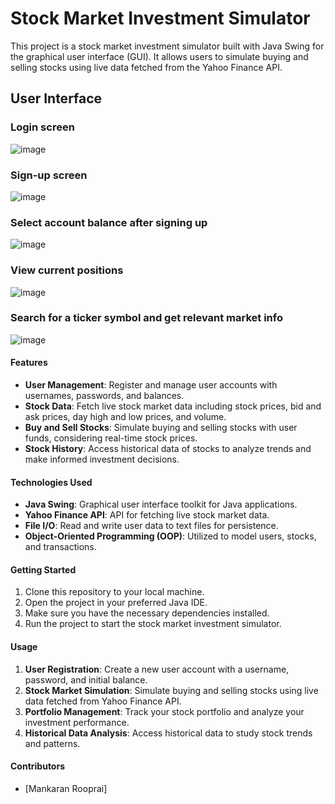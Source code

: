# Stock Market Investment Simulator

This project is a stock market investment simulator built with Java Swing for the graphical user interface (GUI). It allows users to simulate buying and selling stocks using live data fetched from the Yahoo Finance API.

## User Interface

### Login screen
![image](https://github.com/MankaranRooprai/stock-market-investment-simulator/assets/13322471/afb5452f-f727-4746-a645-8f8ae07f5391)

### Sign-up screen
![image](https://github.com/MankaranRooprai/stock-market-investment-simulator/assets/13322471/7cb5426e-5262-4a51-8497-9b140ffb8280)

### Select account balance after signing up
![image](https://github.com/MankaranRooprai/stock-market-investment-simulator/assets/13322471/957b3ca2-39b0-4ff4-9a04-d9796f299655)

### View current positions
![image](https://github.com/MankaranRooprai/stock-market-investment-simulator/assets/13322471/83335146-2ef5-4b67-b17a-a833b0e9ccbb)

### Search for a ticker symbol and get relevant market info
![image](https://github.com/MankaranRooprai/stock-market-investment-simulator/assets/13322471/fdbec6b9-5028-4007-99f3-a6bdd185955f)

#### Features

- **User Management**: Register and manage user accounts with usernames, passwords, and balances.
- **Stock Data**: Fetch live stock market data including stock prices, bid and ask prices, day high and low prices, and volume.
- **Buy and Sell Stocks**: Simulate buying and selling stocks with user funds, considering real-time stock prices.
- **Stock History**: Access historical data of stocks to analyze trends and make informed investment decisions.

#### Technologies Used

- **Java Swing**: Graphical user interface toolkit for Java applications.
- **Yahoo Finance API**: API for fetching live stock market data.
- **File I/O**: Read and write user data to text files for persistence.
- **Object-Oriented Programming (OOP)**: Utilized to model users, stocks, and transactions.

#### Getting Started

1. Clone this repository to your local machine.
2. Open the project in your preferred Java IDE.
3. Make sure you have the necessary dependencies installed.
4. Run the project to start the stock market investment simulator.

#### Usage

1. **User Registration**: Create a new user account with a username, password, and initial balance.
2. **Stock Market Simulation**: Simulate buying and selling stocks using live data fetched from Yahoo Finance API.
3. **Portfolio Management**: Track your stock portfolio and analyze your investment performance.
4. **Historical Data Analysis**: Access historical data to study stock trends and patterns.

#### Contributors

- [Mankaran Rooprai]
